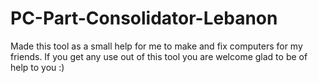 # PC-Part-Consolidator-Lebanon

Made this tool as a small help for me to make and fix computers for my friends.
If you get any use out of this tool you are welcome glad to be of help to you :)
